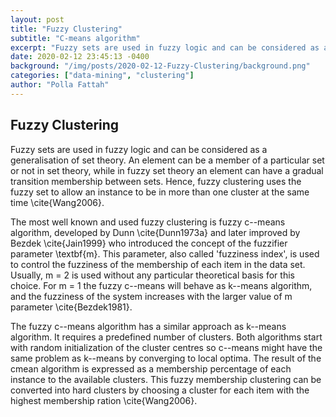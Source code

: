 ```yaml
---
layout: post
title: "Fuzzy Clustering"
subtitle: "C-means algorithm"
excerpt: "Fuzzy sets are used in fuzzy logic and can be considered as a generalisation of set theory. An element can be a member of a particular set or not in set theory"
date: 2020-02-12 23:45:13 -0400
background: "/img/posts/2020-02-12-Fuzzy-Clustering/background.png"
categories: ["data-mining", "clustering"]
author: "Polla Fattah"
---
```


<style>
  .responsive-img {
  width: 100%;
  max-width: 500px;
  height: auto;
  display: block;
  margin: 0 auto;
}
.footnotes {
  font-size: 0.7em;
  margin-top: 1em;
}
</style>


## Fuzzy Clustering

Fuzzy sets are used in fuzzy logic and can be considered as a generalisation of set theory. An element can be a member of a particular set or not in set theory, while in fuzzy set theory an element can have a gradual transition membership between sets. Hence, fuzzy clustering uses the fuzzy set to allow an instance to be in more than one cluster at the same time \cite{Wang2006}.

The most well known and used fuzzy clustering is fuzzy c--means algorithm, developed by Dunn \cite{Dunn1973a} and later improved by Bezdek \cite{Jain1999} who introduced the concept of the fuzzifier parameter \textbf{m}. This parameter, also called 'fuzziness index', is used to control the fuzziness of the membership of each item in the data set. Usually, m = 2 is used without any particular theoretical basis for this choice. For m = 1 the fuzzy c--means will behave as k--means algorithm, and the fuzziness of the system increases with the larger value of m parameter \cite{Bezdek1981}.

The fuzzy c--means algorithm has a similar approach as k--means algorithm. It requires a predefined number of clusters. Both algorithms start with random initialization of the cluster centres so c--means might have the same problem as k--means by converging to local optima. The result of the cmean algorithm is expressed as a membership percentage of each instance to the available clusters. This fuzzy membership clustering can be converted into hard clusters by choosing a cluster for each item with the highest membership ration \cite{Wang2006}.
